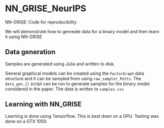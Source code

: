 # NN_GRISE_NeurIPS
NN-GRISE: Code for reproducibility

We will demonstrate how to genreate data for a binary model and then learn it using NN-GRISE

## Data generation

Samples are generated using Julia and written to disk.

General graphical models can be created using the `FactorGraph` data structure and it can be sampled from using `raw_sampler_Potts`. The `data_gen.jl` script can be run to generate samples for the binary model considered in the paper.
The data is written to `samples.csv`

## Learning with NN_GRISE

Learning is done using Tensorflow. This is best doen on a GPU. Testing was done on a GTX 1050.
